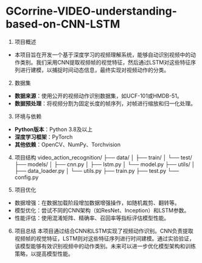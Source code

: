# GCorrine-VIDEO-understanding-based-on-CNN-LSTM
1. 项目概述
- 本项目旨在开发一个基于深度学习的视频理解系统，能够自动识别视频中的动作类别。我们采用CNN提取视频帧的视觉特征，然后通过LSTM对这些特征序列进行建模，以捕捉时间动态信息，最终实现对视频动作的分类。

2. 数据集
- **数据来源**：使用公开的视频动作识别数据集，如UCF-101或HMDB-51。
- **数据预处理**：将视频分割为固定长度的帧序列，对帧进行缩放和归一化处理。

3. 环境与依赖
- **Python版本**：Python 3.8及以上
- **深度学习框架**：PyTorch
- **其他依赖**：OpenCV、NumPy、Torchvision

4. 项目结构
video_action_recognition/
├── data/
│   ├── train/
│   └── test/
├── models/
│   ├── cnn.py
│   ├── lstm.py
│   └── model.py
├── utils/
│   ├── data_loader.py
│   └── utils.py
├── train.py
├── test.py
└── config.py


5. 项目优化
- 数据增强：在数据加载阶段增加数据增强操作，如随机裁剪、翻转等。
- 模型优化：尝试不同的CNN架构（如ResNet、Inception）和LSTM参数。
- 性能评估：使用混淆矩阵、精确率、召回率等指标评估模型性能。

6. 项目总结
本项目通过结合CNN和LSTM实现了视频动作识别。CNN负责提取视频帧的视觉特征，LSTM则对这些特征序列进行时间建模。通过实验验证，该模型能够有效识别视频中的动作类别。未来可以进一步优化模型架构和训练策略，以提高模型性能。

